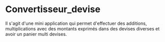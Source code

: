 # Convertisseur_devise

Il s'agit d'une mini application qui permet d'effectuer des additions, multiplications avec des 
montants exprimés dans des devises diverses et avoir un panier multi devises.


